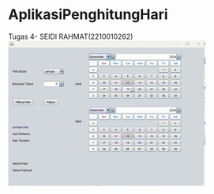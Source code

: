 # AplikasiPenghitungHari
 Tugas 4- SEIDI RAHMAT(2210010262)
![Demo GIF](https://github.com/seidi255/AplikasiPenghitungHari/blob/main/IMG/RECORD%20PBO2.gif)

